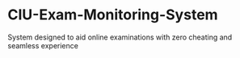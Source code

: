 # CIU-Exam-Monitoring-System
System designed to aid online examinations with zero cheating and seamless experience
